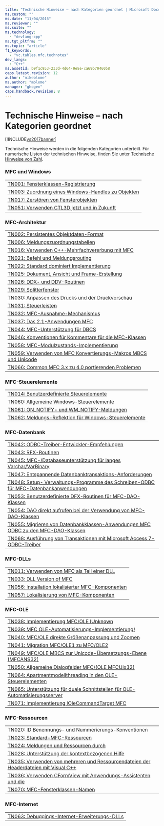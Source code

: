 ```yaml
---
title: "Technische Hinweise – nach Kategorien geordnet | Microsoft Docs"
ms.custom: ""
ms.date: "11/04/2016"
ms.reviewer: ""
ms.suite: ""
ms.technology: 
  - "devlang-cpp"
ms.tgt_pltfrm: ""
ms.topic: "article"
f1_keywords: 
  - "vc.tables.mfc.technotes"
dev_langs: 
  - "C++"
ms.assetid: b9f1c953-233d-4d64-9e8e-ca69b79460b8
caps.latest.revision: 12
author: "mikeblome"
ms.author: "mblome"
manager: "ghogen"
caps.handback.revision: 8
---
```

# Technische Hinweise – nach Kategorien geordnet
[!INCLUDE[vs2017banner](../assembler/inline/includes/vs2017banner.md)]

Technische Hinweise werden in die folgenden Kategorien unterteilt.  Für numerische Listen der technischen Hinweise, finden Sie unter [Technische Hinweise von Zahl](../mfc/technical-notes-by-number.md).  
  
### MFC und Windows  
  
||  
|-|  
|[TN001: Fensterklassen\-Registrierung](../mfc/tn001-window-class-registration.md)|  
|[TN003: Zuordnung eines Windows\-Handles zu Objekten](../mfc/tn003-mapping-of-windows-handles-to-objects.md)|  
|[TN017: Zerstören von Fensterobjekten](../mfc/tn017-destroying-window-objects.md)|  
|[TN051: Verwenden CTL3D jetzt und in Zukunft](../mfc/tn051-using-ctl3d-now-and-in-the-future.md)|  
  
### MFC\-Architektur  
  
||  
|-|  
|[TN002: Persistentes Objektdaten\-Format](../mfc/tn002-persistent-object-data-format.md)|  
|[TN006: Meldungszuordnungstabellen](../mfc/tn006-message-maps.md)|  
|[TN016: Verwenden C\+\+\-Mehrfachvererbung mit MFC](../mfc/tn016-using-cpp-multiple-inheritance-with-mfc.md)|  
|[TN021: Befehl und Meldungsrouting](../mfc/tn021-command-and-message-routing.md)|  
|[TN022: Standard dominiert Implementierung](../mfc/tn022-standard-commands-implementation.md)|  
|[TN025: Dokument, Ansicht und Frame\-Erstellung](../mfc/tn025-document-view-and-frame-creation.md)|  
|[TN026: DDX\- und DDV\-Routinen](../mfc/tn026-ddx-and-ddv-routines.md)|  
|[TN029: Splitterfenster](../mfc/tn029-splitter-windows.md)|  
|[TN030: Anpassen des Drucks und der Druckvorschau](../mfc/tn030-customizing-printing-and-print-preview.md)|  
|[TN031: Steuerleisten](../mfc/tn031-control-bars.md)|  
|[TN032: MFC\-Ausnahme\-Mechanismus](../mfc/tn032-mfc-exception-mechanism.md)|  
|[TN037: Das 2.1\-Anwendungen MFC](../mfc/tn037-multithreaded-mfc-2-1-applications.md)|  
|[TN044: MFC\-Unterstützung für DBCS](../mfc/tn044-mfc-support-for-dbcs.md)|  
|[TN046: Konventionen für Kommentare für die MFC\-Klassen](../mfc/tn046-commenting-conventions-for-the-mfc-classes.md)|  
|[TN058: MFC\-Modulzustands\-Implementierung](../mfc/tn058-mfc-module-state-implementation.md)|  
|[TN059: Verwenden von MFC Konvertierungs\-Makros MBCS und Unicode](../mfc/tn059-using-mfc-mbcs-unicode-conversion-macros.md)|  
|[TN066: Common MFC 3.x zu 4.0 portierenden Problemen](../mfc/tn066-common-mfc-3-x-to-4-0-porting-issues.md)|  
  
### MFC\-Steuerelemente  
  
||  
|-|  
|[TN014: Benutzerdefinierte Steuerelemente](../mfc/tn014-custom-controls.md)|  
|[TN060: Allgemeine Windows\-Steuerelemente](../mfc/tn060-the-new-windows-common-controls.md)|  
|[TN061: ON\_NOTIFY\- und WM\_NOTIFY\-Meldungen](../mfc/tn061-on-notify-and-wm-notify-messages.md)|  
|[TN062: Meldungs\-Reflektion für Windows\-Steuerelemente](../mfc/tn062-message-reflection-for-windows-controls.md)|  
  
### MFC\-Datenbank  
  
||  
|-|  
|[TN042: ODBC\-Treiber\-Entwickler\-Empfehlungen](../mfc/tn042-odbc-driver-developer-recommendations.md)|  
|[TN043: RFX\-Routinen](../mfc/tn043-rfx-routines.md)|  
|[TN045: MFC\-\/Databaseunterstützung für langes Varchar\/VarBinary](../mfc/tn045-mfc-database-support-for-long-varchar-varbinary.md)|  
|[TN047: Entspannende Datenbanktransaktions\-Anforderungen](../mfc/tn047-relaxing-database-transaction-requirements.md)|  
|[TN048: Setup\- Verwaltungs\-Programme des Schreiben\-ODBC für MFC\-Datenbankanwendungen](../mfc/tn048-writing-odbc-setup-and-administration-programs.md)|  
|[TN053: Benutzerdefinierte DFX\-Routinen für MFC\-DAO\-Klassen](../mfc/tn053-custom-dfx-routines-for-dao-database-classes.md)|  
|[TN054: DAO direkt aufrufen bei der Verwendung von MFC\-DAO\-Klassen](../mfc/tn054-calling-dao-directly-while-using-mfc-dao-classes.md)|  
|[TN055: Migrieren von Datenbankklassen\-Anwendungen MFC ODBC zu den MFC\-DAO\-Klassen](../mfc/tn055-migrating-mfc-odbc-database-class-applications-to-mfc-dao-classes.md)|  
|[TN068: Ausführung von Transaktionen mit Microsoft Access 7\-ODBC\-Treiber](../mfc/tn068-performing-transactions-with-the-microsoft-access-7-odbc-driver.md)|  
  
### MFC\-DLLs  
  
||  
|-|  
|[TN011: Verwenden von MFC als Teil einer DLL](../mfc/tn011-using-mfc-as-part-of-a-dll.md)|  
|[TN033: DLL Version of MFC](../mfc/tn033-dll-version-of-mfc.md)|  
|[TN056: Installation lokalisierter MFC\-Komponenten](../mfc/tn056-installation-of-localized-mfc-components.md)|  
|[TN057: Lokalisierung von MFC\-Komponenten](../mfc/tn057-localization-of-mfc-components.md)|  
  
### MFC\-OLE  
  
||  
|-|  
|[TN038: Implementierung MFC\/OLE IUnknown](../mfc/tn038-mfc-ole-iunknown-implementation.md)|  
|[TN039: MFC OLE\-Automatisierungs\-Implementierung\/](../mfc/tn039-mfc-ole-automation-implementation.md)|  
|[TN040: MFC\/OLE direkte Größenanpassung und Zoomen](../mfc/tn040-mfc-ole-in-place-resizing-and-zooming.md)|  
|[TN041: Migration MFC\/OLE1 zu MFC\/OLE2](../mfc/tn041-mfc-ole1-migration-to-mfc-ole-2.md)|  
|[TN049: MFC\/OLE MBCS zur Unicode\-Übersetzungs\-Ebene \(MFCANS32\)](../mfc/tn049-mfc-ole-mbcs-to-unicode-translation-layer-mfcans32.md)|  
|[TN050: Allgemeine Dialogfelder MFC\/\(OLE MFCUIx32\)](../mfc/tn050-mfc-ole-common-dialogs-mfcuix32.md)|  
|[TN064: Apartmentmodellthreading in den OLE\-Steuerelementen](../mfc/tn064-apartment-model-threading-in-activex-controls.md)|  
|[TN065: Unterstützung für duale Schnittstellen für OLE\-Automatisierungsserver](../mfc/tn065-dual-interface-support-for-ole-automation-servers.md)|  
|[TN071: Implementierung IOleCommandTarget MFC](../mfc/tn071-mfc-iolecommandtarget-implementation.md)|  
  
### MFC\-Ressourcen  
  
||  
|-|  
|[TN020: ID Benennungs\- und Nummerierungs\-Konventionen](../mfc/tn020-id-naming-and-numbering-conventions.md)|  
|[TN023: Standard\-MFC\-Ressourcen](../mfc/tn023-standard-mfc-resources.md)|  
|[TN024: Meldungen und Ressourcen durch](../mfc/tn024-mfc-defined-messages-and-resources.md)|  
|[TN028: Unterstützung der kontextbezogenen Hilfe](../mfc/tn028-context-sensitive-help-support.md)|  
|[TN035: Verwenden von mehreren und Ressourcendateien der Headerdateien mit Visual C\+\+](../mfc/tn035-using-multiple-resource-files-and-header-files-with-visual-cpp.md)|  
|[TN036: Verwenden CFormView mit Anwendungs\-Assistenten und die](../mfc/tn036-using-cformview-with-appwizard-and-classwizard.md)|  
|[TN070: MFC\-Fensterklassen\-Namen](../mfc/tn070-mfc-window-class-names.md)|  
  
### MFC\-Internet  
  
||  
|-|  
|[TN063: Debuggings\-Internet\-Erweiterungs\-DLLs](../mfc/tn063-debugging-internet-extension-dlls.md)|